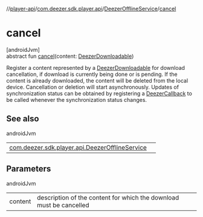 //[player-api](../../../index.md)/[com.deezer.sdk.player.api](../index.md)/[DeezerOfflineService](index.md)/[cancel](cancel.md)

# cancel

[androidJvm]\
abstract fun [cancel](cancel.md)(content: [DeezerDownloadable](../../com.deezer.sdk.player.model/-deezer-downloadable/index.md))

Register a content represented by a [DeezerDownloadable](../../com.deezer.sdk.player.model/-deezer-downloadable/index.md) for download cancellation, if download is currently being done or is pending. If the content is already downloaded, the content will be deleted from the local device. Cancellation or deletion will start asynchronously. Updates of synchronization status can be obtained by registering a [DeezerCallback](../../../../../common-api/common-api/com.deezer.sdk.common/-deezer-callback/index.md) to be called whenever the synchronization status changes.

## See also

androidJvm

| | |
|---|---|
| [com.deezer.sdk.player.api.DeezerOfflineService](subscribe-on-synchronization-status-changed.md) |  |

## Parameters

androidJvm

| | |
|---|---|
| content | description of the content for which the download must be cancelled |
